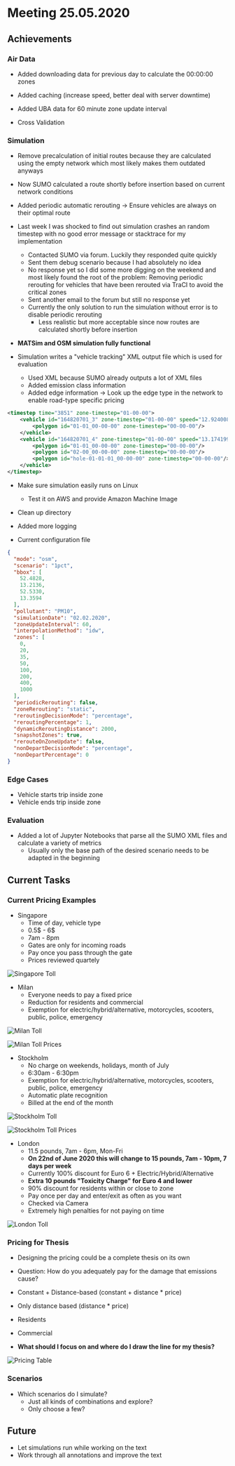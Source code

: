 # Meeting 25.05.2020

## Achievements

### Air Data

* Added downloading data for previous day to calculate the 00:00:00 zones
* Added caching (increase speed, better deal with server downtime)
* Added UBA data for 60 minute zone update interval

* Cross Validation

### Simulation

* Remove precalculation of initial routes because they are calculated using the empty network which most likely makes them outdated anyways
* Now SUMO calculated a route shortly before insertion based on current network conditions
* Added periodic automatic rerouting -> Ensure vehicles are always on their optimal route

* Last week I was shocked to find out simulation crashes an random timestep with no good error message or stacktrace for my implementation
  * Contacted SUMO via forum. Luckily they responded quite quickly
  * Sent them debug scenario because I had absolutely no idea
  * No response yet so I did some more digging on the weekend and most likely found the root of the problem: Removing periodic rerouting for vehicles that have been rerouted via TraCI to avoid the critical zones
  * Sent another email to the forum but still no response yet
  * Currently the only solution to run the simulation without error is to disable periodic rerouting
    * Less realistic but more acceptable since now routes are calculated shortly before insertion

* **MATSim and OSM simulation fully functional**

* Simulation writes a "vehicle tracking" XML output file which is used for evaluation
  * Used XML because SUMO already outputs a lot of XML files
  * Added emission class information
  * Added edge information -> Look up the edge type in the network to enable road-type specific pricing

```xml
<timestep time="3851" zone-timestep="01-00-00">
    <vehicle id="164820701_3" zone-timestep="01-00-00" speed="12.924008657813594" edge="138000505#1" emission-class="HBEFA3/PC_D_EU2">
        <polygon id="01-01_00-00-00" zone-timestep="00-00-00"/>
    </vehicle>
    <vehicle id="164820701_4" zone-timestep="01-00-00" speed="13.174199504458054" edge="4475632#4" emission-class="HBEFA3/PC_G_EU4">
        <polygon id="01-01_00-00-00" zone-timestep="00-00-00"/>
        <polygon id="02-00_00-00-00" zone-timestep="00-00-00"/>
        <polygon id="hole-01-01-01_00-00-00" zone-timestep="00-00-00"/>
    </vehicle>
</timestep>
```

* Make sure simulation easily runs on Linux
  * Test it on AWS and provide Amazon Machine Image

* Clean up directory
* Added more logging

* Current configuration file

```json
{
  "mode": "osm",
  "scenario": "1pct",
  "bbox": [
    52.4828,
    13.2136,
    52.5330,
    13.3594
  ],
  "pollutant": "PM10",
  "simulationDate": "02.02.2020",
  "zoneUpdateInterval": 60,
  "interpolationMethod": "idw",
  "zones": [
    0,
    20,
    35,
    50,
    100,
    200,
    400,
    1000
  ],
  "periodicRerouting": false,
  "zoneRerouting": "static",
  "reroutingDecisionMode": "percentage",
  "reroutingPercentage": 1,
  "dynamicReroutingDistance": 2000,
  "snapshotZones": true,
  "rerouteOnZoneUpdate": false,
  "nonDepartDecisionMode": "percentage",
  "nonDepartPercentage": 0
}
```

### Edge Cases

* Vehicle starts trip inside zone
* Vehicle ends trip inside zone

### Evaluation

* Added a lot of Jupyter Notebooks that parse all the SUMO XML files and calculate a variety of metrics
  * Usually only the base path of the desired scenario needs to be adapted in the beginning

## Current Tasks

### Current Pricing Examples

* Singapore
  * Time of day, vehicle type
  * 0.5$ - 6$
  * 7am - 8pm
  * Gates are only for incoming roads
  * Pay once you pass through the gate
  * Prices reviewed quartely
  
![Singapore Toll](pictures/singapore-toll.png)

* Milan
  * Everyone needs to pay a fixed price
  * Reduction for residents and commercial
  * Exemption for electric/hybrid/alternative, motorcycles, scooters, public, police, emergency

![Milan Toll](pictures/milan-toll.png)

![Milan Toll Prices](pictures/milan-toll-prices.png)

* Stockholm
  * No charge on weekends, holidays, month of July
  * 6:30am - 6:30pm
  * Exemption for electric/hybrid/alternative, motorcycles, scooters, public, police, emergency
  * Automatic plate recognition
  * Billed at the end of the month

![Stockholm Toll](pictures/stockholm-toll.png)

![Stockholm Toll Prices](pictures/stockholm-toll-prices.png)

* London
  * 11.5 pounds, 7am - 6pm, Mon-Fri
  * **On 22nd of June 2020 this will change to 15 pounds, 7am - 10pm, 7 days per week**
  * Currently 100% discount for Euro 6 + Electric/Hybrid/Alternative
  * **Extra 10 pounds "Toxicity Charge" for Euro 4 and lower**
  * 90% discount for residents within or close to zone
  * Pay once per day and enter/exit as often as you want
  * Checked via Camera
  * Extremely high penalties for not paying on time

![London Toll](pictures/london-toll.png)

### Pricing for Thesis

* Designing the pricing could be a complete thesis on its own

* Question: How do you adequately pay for the damage that emissions cause?

* Constant + Distance-based (constant + distance * price)
* Only distance based (distance * price)

* Residents
* Commercial

* **What should I focus on and where do I draw the line for my thesis?**

![Pricing Table](pictures/pricing-table.png)

### Scenarios

* Which scenarios do I simulate?
  * Just all kinds of combinations and explore?
  * Only choose a few?

## Future

* Let simulations run while working on the text
* Work through all annotations and improve the text
<!-- * **Until 01.07.2020**: Finish every section except maybe evaluation and conclusion -->

